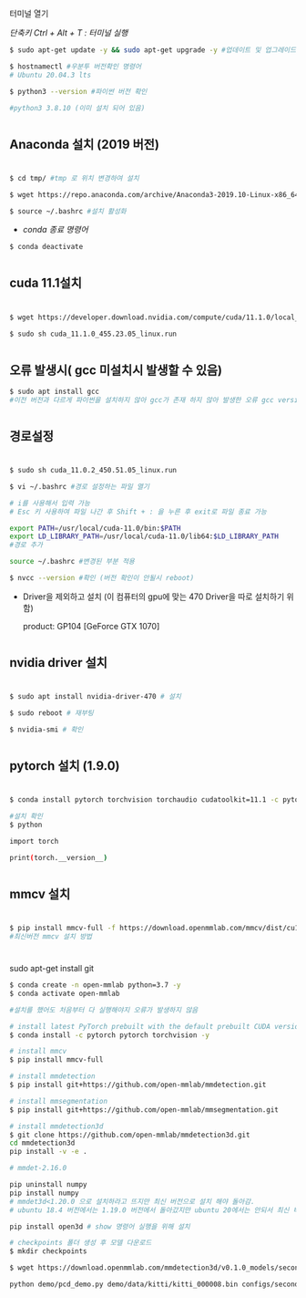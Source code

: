 
터미널 열기

*단축키 Ctrl + Alt + T : 터미널 실행*

```bash
$ sudo apt-get update -y && sudo apt-get upgrade -y #업데이트 및 업그레이드

$ hostnamectl #우분투 버전확인 명령어
# Ubuntu 20.04.3 lts

$ python3 --version #파이썬 버전 확인

#python3 3.8.10 (이미 설치 되어 있음)

```


#
## Anaconda 설치 (2019 버전)
#
```bash
$ cd tmp/ #tmp 로 위치 변경하여 설치

$ wget https://repo.anaconda.com/archive/Anaconda3-2019.10-Linux-x86_64.sh

$ source ~/.bashrc #설치 활성화
```

- *conda 종료 명령어*
```bash
$ conda deactivate
```
#
## cuda 11.1설치
#
```bash
$ wget https://developer.download.nvidia.com/compute/cuda/11.1.0/local_installers/cuda_11.1.0_455.23.05_linux.run

$ sudo sh cuda_11.1.0_455.23.05_linux.run
```
#
## 오류 발생시( gcc 미설치시 발생할 수 있음)
```bash
$ sudo apt install gcc 
#이전 버전과 다르게 파이썬을 설치하지 않아 gcc가 존재 하지 않아 발생한 오류 gcc version 9.3.0
```
#

## 경로설정 
#

```bash
$ sudo sh cuda_11.0.2_450.51.05_linux.run

$ vi ~/.bashrc #경로 설정하는 파일 열기 

# i를 사용해서 입력 가능 
# Esc 키 사용하여 파일 나간 후 Shift + : 을 누른 후 exit로 파일 종료 가능 

export PATH=/usr/local/cuda-11.0/bin:$PATH
export LD_LIBRARY_PATH=/usr/local/cuda-11.0/lib64:$LD_LIBRARY_PATH
#경로 추가

source ~/.bashrc #변경된 부분 적용

$ nvcc --version #확인 (버전 확인이 안될시 reboot)
```

- Driver을 제외하고 설치 (이 컴퓨터의 gpu에 맞는 470 Driver을 따로 설치하기 위함)
 
   product: GP104 [GeForce GTX 1070]
#
## nvidia driver 설치
#
```bash
$ sudo apt install nvidia-driver-470 # 설치

$ sudo reboot # 재부팅

$ nvidia-smi # 확인
```

#
## pytorch 설치 (1.9.0)
#

```bash
$ conda install pytorch torchvision torchaudio cudatoolkit=11.1 -c pytorch -c nvidia

#설치 확인
$ python

import torch

print(torch.__version__) 
```

#
## mmcv 설치
#
```bash
$ pip install mmcv-full -f https://download.openmmlab.com/mmcv/dist/cu111/torch1.9.0/index.html 
#최신버전 mmcv 설치 방법
```
#


sudo apt-get install git


```bash
$ conda create -n open-mmlab python=3.7 -y
$ conda activate open-mmlab

#설치를 했어도 처음부터 다 실행해야지 오류가 발생하지 않음

# install latest PyTorch prebuilt with the default prebuilt CUDA version (usually the latest)
$ conda install -c pytorch pytorch torchvision -y

# install mmcv
$ pip install mmcv-full

# install mmdetection
$ pip install git+https://github.com/open-mmlab/mmdetection.git

# install mmsegmentation
$ pip install git+https://github.com/open-mmlab/mmsegmentation.git

# install mmdetection3d
$ git clone https://github.com/open-mmlab/mmdetection3d.git
cd mmdetection3d
pip install -v -e .

# mmdet-2.16.0
```


```bash
pip uninstall numpy
pip install numpy
# mmdet3d<1.20.0 으로 설치하라고 뜨지만 최신 버전으로 설치 해야 돌아감.
# ubuntu 18.4 버전에서는 1.19.0 버전에서 돌아갔지만 ubuntu 20에서는 안되서 최신 버전으로 설치

pip install open3d # show 명령어 실행을 위해 설치
```

```bash
# checkpoints 폴더 생성 후 모델 다운로드 
$ mkdir checkpoints

$ wget https://download.openmmlab.com/mmdetection3d/v0.1.0_models/second/hv_second_secfpn_6x8_80e_kitti-3d-car/hv_second_secfpn_6x8_80e_kitti-3d-car_20200620_230238-393f000c.pth
```

```bash
python demo/pcd_demo.py demo/data/kitti/kitti_000008.bin configs/second/hv_second_secfpn_6x8_80e_kitti-3d-car.py checkpoints/hv_second_secfpn_6x8_80e_kitti-3d-car_20200620_230238-393f000c.pth --show

```